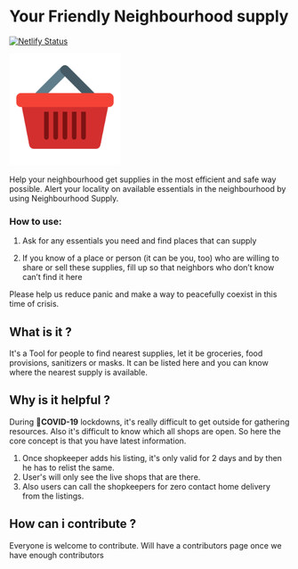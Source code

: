 # Your Friendly Neighbourhood supply

[![Netlify Status](https://api.netlify.com/api/v1/badges/ca896586-31dd-45f8-ae62-75881267c149/deploy-status)](https://app.netlify.com/sites/condescending-kare-6ab542/deploys)


<img src="./src/logo.png" width="200" height="200" />

Help your neighbourhood get supplies in the most efficient and safe way possible. Alert your locality on available essentials in the neighbourhood by using Neighbourhood Supply. 

### How to use:
1. Ask for any essentials you need and find places that can supply 

2. If you know of a place or person (it can be you, too) who are willing to share or sell these supplies, fill up so that neighbors who don’t know can’t find it here

Please help us reduce panic and make a way to peacefully coexist in this time of crisis. 

## What is it ?
It's a Tool for people to find nearest supplies, let it be groceries, food provisions, sanitizers or masks. It can be listed here and you can know where the nearest supply is available.

## Why is it helpful ?

During 🦠**COVID-19** lockdowns, it's really difficult to get outside for gathering resources. Also it's difficult to know which all shops are open. So here the core concept is that you have latest information.

1. Once shopkeeper adds his listing, it's only valid for 2 days and by then he has to relist the same.
2. User's will only see the live shops that are there.
3. Also users can call the shopkeepers for zero contact home delivery from the listings.

## How can i contribute ?

Everyone is welcome to contribute. Will have a contributors page once we have enough contributors
